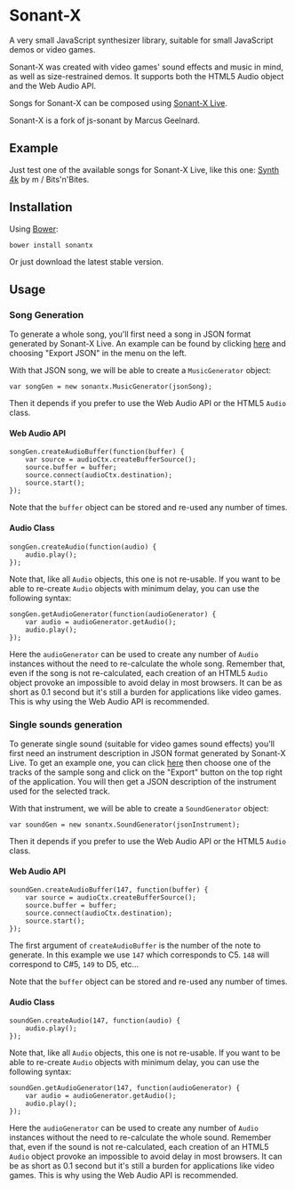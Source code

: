 Sonant-X
========

A very small JavaScript synthesizer library, suitable for small JavaScript demos or video games.

Sonant-X was created with video games' sound effects and music in mind, as well as size-restrained demos. It supports
both the HTML5 Audio object and the Web Audio API.

Songs for Sonant-X can be composed using [Sonant-X Live](https://github.com/nicolas-van/sonant-x-live).

Sonant-X is a fork of js-sonant by Marcus Geelnard.

Example
-------

Just test one of the available songs for Sonant-X Live, like this one: [Synth 4k](http://nicolas-van.github.io/sonant-x-live/#N4Igzg9gdg5gMgUyiAXARgEwGYA05owAiAhgC7GoDaoEYAxmgPoR2moCcetDjAJgmxQAGLvSb9SAVygJUIkNyYAPJADc5onqogAbVGgBsaTUwDuxVQgBmEAE4BbDQvoZmrDptcSn3LwOmyKAAsnowqUOrCodp66AAcGKHmljYOTlAQAJZgCIxWxPy2TmqMZOR0ANb6QvIlYJJg5JnI8WhxeCW2CDoIxDn6cW3GICX2faQIRejsiSBWSnmZOhNT8vN5XQCOTutdkFDEUHSBGACsIXML%2FDrEAJ6MpJn2gQZ469d3pfaCaELtl4wAA6HDYIbYoXAA4FQL6CIx4HQ2ZhiUHg%2BSIiB5BZWLZODGo1CQ%2FHEb4cC745LWOyOFCzQFUYyJRk4ZmsnBM9ksznMkSJXAhZn8nCnHCvADsOHapwAung6FRQC1KGggokROqcBqtZqddqNSq9bqjWgsO1DVrpQBfHCKhlYEXmo2O51O43210ms26q02kBKg06z2B90u7Um%2FWqwNBfUh11h01On22lDK2OhuPBiNqjMxh1ur3qpN%2BhnYHNl9MV8tF%2F1YSt18sNi3W5PKjAFxsd%2BvO6sMtCcE3GLsZzCvNAqztVy1FxRuQT%2FGfeKLOHgSAI%2BFHhSLyGcxdc8SmpGnblyz1Dzk%2BL490PxSGR71yb%2B%2BMXdL3yMA%2FU9JZHJ5AqTfScCMESlKQ5RVOgNQdMB9SNMQzTFMBXQ9H0gRYAYaFQaojBjI0%2F7TLM6xWEsKz6G82K4iggyQQCezQIcxz6KcrwAh89yPM8qAEVc3SfCSggYFxQIgjiYKEmRQkwnxqBBESSIziJaIIkihEUeiymqUpmJSUuFIWFSaRLvSKb6typkcuZXIWWyVlmZZsogPKKYtiaeYuW6rnum5IhecGHkij5PnebGbkBWmLLBfaPYpqFeZBX54XxbmvkJclSVxSl6WZSlLlWtOKIsHCJh8AIe7iP4d6vhuailc%2BugAbMM4fgZwxvgVZ6hJeHXlYE57XmE1WVX1L4JEkemHpxeAZNkuT5IUCFYWUxCVNUtTQQ0TQtEE5wikBWFIb0%2FS0mKGASrt2HjHhfaCURyx4ZCKmiUd1G7Ag%2Bz0T1O3vDxbFPC84msbCqAGGsCzQgSKDMesYPaXEzH4vJGkgPiD3gsMyMUadxKkhBcNIk1R54EZlCGsYgpcmTpOcrglN8uTVP2Y51DFtFnmeUEEoxSy7PZaz%2Fnc5zKoc7z2X8xFfNC%2F5wuCxlIsS1FyrRlz3mnEyiveYraAq0r2sBprqsRsr%2Bs6xrWsBurhvG%2BbLKm2rOs2xg8sDuFpMyc7wYu9TWCk17bsqp7g6%2B67TtBiHpxBV6ofh%2BF7SR9HwYx2H4VirlzbLkwbUoKdC4lYNZW3oEV7KANhe1bEbRZyi%2BMTcurgZztb6dTXxX59Xb6Pug0R1eg8JN1XtKTd%2BM1%2FqsmEgWBK2jzBG0DG0o%2F7ShnHHadowXVMmD3dixGXeJCkAc9Cy0QcRyBIYgkA%2BxJz%2Fd9gPoKcG8SeDkOgyC2k9%2FDKK7zpynkY9aPqY9swsY%2FHYLjTEfdIRE0rJTNkNM6YwMsnA%2BmcoFTM1TJLSWMc2ZMjZlHEKrNMF82wXzXBUsEwhUjOQkh6C47kKITrU0jsg5B1OHzXA6tqYsK5tTJhHD2Fcw5kwvhIcyFBxEdw3BGsyFiJoRQyRMdoyOzCkOZRnYU6%2BhnBnXqecaqrgqiXduLUUQviukVPuV5a7uEzl1QQ5jm5rkGg%2BAahihpdzFLYvuswpo%2Flmnhf4JRFrLQgqtLCU84ItGCYweeh12BCBiaPHCJFu4XEIlvKY10KIsP3pE16dFj6cUVixa%2BF8gZXxuPcbSpxhhQ2EhRe%2B0NsYGFAciHgn81KYhRnif%2BikkZIm0m098Y1PyGSoCo7yiDoHjJZAzFBNZYoeiUTLEmCy0ruRzGomg%2BVLEVxXDnEuuiC5FXbiXYxMxTGDIMg1E8mjrFPn2SUpuRzO5lziBcN8HiB7TV%2FHNWkwx%2FGgSWuBaMNQImhPgrSbaFxOjdAOoEGJcL4mr1QGKU6KTbppJ3hjX4INslvTyfEf4X0ykPF%2Bu1QpRLtLSyhDUx6yTn6SQaYBd%2BLTEbIx%2FqjTS4NMa9OxmgMUTS%2B7DEgROMMVMcAClFeK2mkqcBChlMgpyqDArCuVcoxh2ZRkqtUanf0bZNUarrIwther5ntn1YouZ%2BrjXmnWWnU8lEiqN2zi3XO%2FUIg1RfCXMxoRrlN0dRebqT5HlNw9aNFIQz5BeKHt8lUfjgIBPAmhDCZ1QWbW2nPaFC8IRwoiQky6SbUWJPSY9L2WTD7vX0AJUpnxikoE%2BtxclPKsCCTBq08S9SbEcoRo9fpHSO49PaRkjlFLub9oGWGgy8ghWWpMhyampl%2BTTIVUqF0Sr6yrpVfLFdyyPQGGzOu0Zm6yz7o7JrAOSzEpxnNVa69oYU72VsBAUwiAWhMSEMxJAvAAAKZRJgtFrJaIAAAA%3D) by m / Bits'n'Bites.

Installation
------------

Using [Bower](http://bower.io/):

    bower install sonantx

Or just download the latest stable version.

Usage
-----

### Song Generation

To generate a whole song, you'll first need a song in JSON format generated by Sonant-X Live. An example can be found by clicking [here](http://nicolas-van.github.io/sonant-x-live/#N4Igzg9gdg5gMgUyiAXAZgOwBpzRgEQEMAXQ1AbVAjAGMBGAfQhuNWxGvoYBMFWUADDk6NexAK5QEqIR1qMAHkgBuM4fIbKIAG1R0AnACZ1XAO6FlCAGYQATgFtUaE4aYs2LnnzVyarsZLSKOycrkpQqoKeWroohgJ0nuaWNg5OOFAQAJZgCAxWhLy2PioMJKQ0ANZsABz6OKVg4mCkWcgodIZoACwNEQy2CNoIhLl6aABsk33KDPajxAjFHfqJIFYK%2BVnai8vG65tWgwCOqACsNWj1BwMIkFCEUDRBhme9N7zahACeDMRZ9iCExwGy8X1%2BhHs%2FE6a1BAAdHvkTqhgTcEVAylC9N12NobEwNEcEKcoiA8RB8odkR0cOSkcSUbT8ZDofozkyKclrHZHKS4RREsYhEJBVhBQBdHA0CigdrkOhvLAixXKoVinFKzXCrU65W9PWahVqhXYbXK4FmrXigC%2BWFlApVYsdRsNGst7p1Cv1Tu9LuVps9Z3qHoENptdt8jGY%2FBCGjEPhEXgkUgTGnCkVkiZiqFe7MjDC5qV5%2B1Cbn4NU88dJpYCKY6Fd8YRUemiOj0qySFm5aTiGWyuXyhSWJX65UIVSc%2Bn07EazVa7TOUymM1uw1GQToAi3W5X8xaw7iZzzoKs212OZBVIZ6CMl9u90ezxzR7vnx%2BfwBQQboLfEKxKAma54URIkSWPTZ0UxfgJlxfFE1Anw6RPak1iQ6l3jpFlzlgzkuyLdIQH5FB5SwYxRXI0jJRAaViPtYi6DQENdWYpjWJY9jhXDOj5S6Di%2BLYgT%2BKta0uPzaNUAbRMq0zOM%2BECVMuHTBTGGzasNELHkFNccSUEk2h%2FG8NS%2FCTeSjKbCItM0NszILPDNNJTIcjyAoihRWRSjHCcUDOdz%2BiaFpCDaVBugMFdBjXMYUG6CYBBnfo93PDpGLvU8dgPWErxJTc0DQfZQUGB8ng3eJXyGd9%2FkBYLSvBKC9FRYCMQQ7y70grCOgEBs6Xg6lZCQzLEPxJq80w%2F86BqHDbJSezZCI8gPUSOgqJoygQDlbU6DdT0NQ2gMRU2vaAx2rbdtdbAjvW%2Fb1UOnEw1tKgNB02MuGkkxRDkusZMU5saXzVTc1eybu15T7tPcYJK0MkGTI%2BzwlJ%2B0s%2FpfRtAfwhz%2B2codll82ZPOqbzsYYfz5z0HywqGEZIu6GodxAUoEoPeJZBPM8GZS6kYqZzYCugR8XkVD4yt%2BCqgk5sF3za0XIKayXEQljkCS4aX5eQ69esGnr5blsl8Q0nsZoFMVDYWsUlplVaBUupjzqE622NtjjbojRNHoBl781rEWAbhz6VOs%2F78114tPBd5G3Zrd6gmuUtvdbWIvU7Kae32RyBxcg8CdxnMQobWcAqC9qMDzUpwopjcBAmDbdwWBnulF1LEucG4msMfQJjyrm7h5orn3AsWhc%2FRkBZqtq6DodgGvpElG4ntqMEbrrCQ17WKRVrLlepYbmVGwwMJ1uy9ZwWb5tIw3DFN2jzfo51r%2BNS2bev30zmNM4TvNB27sv%2BUH8NJ%2FTqEy144HR%2Fs%2FV%2BTpgwsUdvdLgIcpKQ1dhHZSDAY6%2FWsgYEs6l968jWKWHSqJw78Chh7VAUd9JIO%2BlDVSaCE5AxbKtdGg5XKkg8sQCoeMGJxVmETQK7RGYExLuuYKFc1h02rssKhTcWZiLZtefQNR273i7k%2BXSQFNi%2Fg%2FJVAC1Vxb%2FleC1EC7M9EYlnhNbqqtlb9R%2Bmha888t7QWuHSQOPhZoUWcIkNA58VpygYutZKe1jTJW8a6Mivj1T%2BJ8eEoJhoAkhI2sEi6YSlSiS8bxEUKSxRoHZKk1xaSGLsk6M4EUGTDQ5JKQU9JmSxS8XyVEvJOSilZMSR%2FLx9Tyl%2F0KXklpR1cltNae0mpPTundKAUMq6%2FTQwiQ%2Fs7MGT03oEPgcmT2%2BZkFZj9kjRMjj0DBzBnpYyYdSFEJsss0hiM8ylg2bIFOGNGGdA4WUFh448aGH2LnYmukc79H4ZFK404q77j2EjZmaVljTwsbXGCd5uYPG7nEHoWj%2B4aPeD%2BQWtV0AgoYFLak8jWr%2FhqLvCkpiSRqxXhY1C6trGax0Z1PeidgaHwoOtE%2BLiPHcXiT%2Fb0rKAGOnmt0Z%2B7LImcr5eMiMa0Blcp6etMVADNqANGQK5igCkn0tFYK2VgYVUXUOpK1VrFIFiW2fMxBByfZkIskZX2sRjXnK2eWCGczQ4IMOeQ2OlkrV0KcgwhmSNmGsOxAIHotyuH5yMHQVExdyYCKSj0MevzErxG%2FIcSRF4m6Yp8qLSFvM6pwvUS8LNI8X6GMnhJAtbV4gmMXmY5elJC2WLJSSfYI1%2BBnFJbhGlTilUiiNp2xaUozZeLvoJAd%2F9%2BK3SorYCAphEALibY3JA3AAAK5QljtH0NaIAAA%3D) and choosing "Export JSON" in the menu on the left.

With that JSON song, we will be able to create a `MusicGenerator` object:

    var songGen = new sonantx.MusicGenerator(jsonSong);

Then it depends if you prefer to use the Web Audio API or the HTML5 `Audio` class.

#### Web Audio API

    songGen.createAudioBuffer(function(buffer) {
        var source = audioCtx.createBufferSource();
        source.buffer = buffer;
        source.connect(audioCtx.destination);
        source.start();
    });

Note that the `buffer` object can be stored and re-used any number of times.

#### Audio Class

    songGen.createAudio(function(audio) {
        audio.play();
    });

Note that, like all `Audio` objects, this one is not re-usable. If you want to be able to re-create `Audio` objects with
minimum delay, you can use the following syntax:

    songGen.getAudioGenerator(function(audioGenerator) {
        var audio = audioGenerator.getAudio();
        audio.play();
    });

Here the `audioGenerator` can be used to create any number of `Audio` instances without the need to re-calculate the
whole song. Remember that, even if the song is not re-calculated, each creation of an HTML5 `Audio` object provoke an
impossible to avoid delay in most browsers. It can be as short as 0.1 second but it's still a burden for applications
like video games. This is why using the Web Audio API is recommended.

### Single sounds generation

To generate single sound (suitable for video games sound effects) you'll first need an instrument description in JSON format generated by Sonant-X Live. To get an example one, you can click [here](http://nicolas-van.github.io/sonant-x-live/#N4Igzg9gdg5gMgUyiAXAZgOwBpzRgEQEMAXQ1AbVAjAGMBGAfQhuNWxGvoYBMFWUADDk6NexAK5QEqIR1qMAHkgBuM4fIbKIAG1R0AnACZ1XAO6FlCAGYQATgFtUaE4aYs2LnnzVyarsZLSKOycrkpQqoKeWroohgJ0nuaWNg5OOFAQAJZgCAxWhLy2PioMJKQ0ANZsABz6OKVg4mCkWcgodIZoACwNEQy2CNoIhLl6aABsk33KDPajxAjFHfqJIFYK%2BVnai8vG65tWgwCOqACsNWj1BwMIkFCEUDRBhme9N7zahACeDMRZ9iCExwGy8X1%2BhHs%2FE6a1BAAdHvkTqhgTcEVAylC9N12NobEwNEcEKcoiA8RB8odkR0cOSkcSUbT8ZDofozkyKclrHZHKS4RREsYhEJBVhBQBdHA0CigdrkOhvLAixXKoVinFKzXCrU65W9PWahVqhXYbXK4FmrXigC%2BWFlApVYsdRsNGst7p1Cv1Tu9LuVps9Z3qHoENptdt8jGY%2FBCGjEPhEXgkUgTGnCkVkiZiqFe7MjDC5qV5%2B1Cbn4NU88dJpYCKY6Fd8YRUemiOj0qySFm5aTiGWyuXyhSWJX65UIVSc%2Bn07EazVa7TOUymM1uw1GQToAi3W5X8xaw7iZzzoKs212OZBVIZ6CMl9u90ezxzR7vnx%2BfwBQQboLfEKxKAma54URIkSWPTZ0UxfgJlxfFE1Anw6RPak1iQ6l3jpFlzlgzkuyLdIQH5FB5SwYxRXI0jJRAaViPtYi6DQENdWYpjWJY9jhXDOj5S6Di%2BLYgT%2BKta0uPzaNUAbRMq0zOM%2BECVMuHTBTGGzasNELHkFNccSUEk2h%2FG8NS%2FCTeSjKbCItM0NszILPDNNJTIcjyAoihRWRSjHCcUDOdz%2BiaFpCDaVBugMFdBjXMYUG6CYBBnfo93PDpGLvU8dgPWErxJTc0DQfZQUGB8ng3eJXyGd9%2FkBYLSvBKC9FRYCMQQ7y70grCOgEBs6Xg6lZCQzLEPxJq80w%2F86BqHDbJSezZCI8gPUSOgqJoygQDlbU6DdT0NQ2gMRU2vaAx2rbdtdbAjvW%2Fb1UOnEw1tKgNB02MuGkkxRDkusZMU5saXzVTc1eybu15T7tPcYJK0MkGTI%2BzwlJ%2B0s%2FpfRtAfwhz%2B2codll82ZPOqbzsYYfz5z0HywqGEZIu6GodxAUoEoPeJZBPM8GZS6kYqZzYCugR8XkVD4yt%2BCqgk5sF3za0XIKayXEQljkCS4aX5eQ69esGnr5blsl8Q0nsZoFMVDYWsUlplVaBUupjzqE622NtjjbojRNHoBl781rEWAbhz6VOs%2F78114tPBd5G3Zrd6gmuUtvdbWIvU7Kae32RyBxcg8CdxnMQobWcAqC9qMDzUpwopjcBAmDbdwWBnulF1LEucG4msMfQJjyrm7h5orn3AsWhc%2FRkBZqtq6DodgGvpElG4ntqMEbrrCQ17WKRVrLlepYbmVGwwMJ1uy9ZwWb5tIw3DFN2jzfo51r%2BNS2bev30zmNM4TvNB27sv%2BUH8NJ%2FTqEy144HR%2Fs%2FV%2BTpgwsUdvdLgIcpKQ1dhHZSDAY6%2FWsgYEs6l968jWKWHSqJw78Chh7VAUd9JIO%2BlDVSaCE5AxbKtdGg5XKkg8sQCoeMGJxVmETQK7RGYExLuuYKFc1h02rssKhTcWZiLZtefQNR273i7k%2BXSQFNi%2Fg%2FJVAC1Vxb%2FleC1EC7M9EYlnhNbqqtlb9R%2Bmha888t7QWuHSQOPhZoUWcIkNA58VpygYutZKe1jTJW8a6Mivj1T%2BJ8eEoJhoAkhI2sEi6YSlSiS8bxEUKSxRoHZKk1xaSGLsk6M4EUGTDQ5JKQU9JmSxS8XyVEvJOSilZMSR%2FLx9Tyl%2F0KXklpR1cltNae0mpPTundKAUMq6%2FTQwiQ%2Fs7MGT03oEPgcmT2%2BZkFZj9kjRMjj0DBzBnpYyYdSFEJsss0hiM8ylg2bIFOGNGGdA4WUFh448aGH2LnYmukc79H4ZFK404q77j2EjZmaVljTwsbXGCd5uYPG7nEHoWj%2B4aPeD%2BQWtV0AgoYFLak8jWr%2FhqLvCkpiSRqxXhY1C6trGax0Z1PeidgaHwoOtE%2BLiPHcXiT%2Fb0rKAGOnmt0Z%2B7LImcr5eMiMa0Blcp6etMVADNqANGQK5igCkn0tFYK2VgYVUXUOpK1VrFIFiW2fMxBByfZkIskZX2sRjXnK2eWCGczQ4IMOeQ2OlkrV0KcgwhmSNmGsOxAIHotyuH5yMHQVExdyYCKSj0MevzErxG%2FIcSRF4m6Yp8qLSFvM6pwvUS8LNI8X6GMnhJAtbV4gmMXmY5elJC2WLJSSfYI1%2BBnFJbhGlTilUiiNp2xaUozZeLvoJAd%2F9%2BK3SorYCAphEALibY3JA3AAAK5QljtH0NaIAAA%3D) then choose one of the tracks of the sample song and click on the
"Export" button on the top right of the application. You will then get a JSON description of the instrument used for the
selected track.

With that instrument, we will be able to create a `SoundGenerator` object:

    var soundGen = new sonantx.SoundGenerator(jsonInstrument);

Then it depends if you prefer to use the Web Audio API or the HTML5 `Audio` class.

#### Web Audio API

    soundGen.createAudioBuffer(147, function(buffer) {
        var source = audioCtx.createBufferSource();
        source.buffer = buffer;
        source.connect(audioCtx.destination);
        source.start();
    });

The first argument of `createAudioBuffer` is the number of the note to generate. In this example we use `147` which
corresponds to C5. `148` will correspond to C#5, `149` to D5, etc...

Note that the `buffer` object can be stored and re-used any number of times.

#### Audio Class

    soundGen.createAudio(147, function(audio) {
        audio.play();
    });

Note that, like all `Audio` objects, this one is not re-usable. If you want to be able to re-create `Audio` objects with
minimum delay, you can use the following syntax:

    soundGen.getAudioGenerator(147, function(audioGenerator) {
        var audio = audioGenerator.getAudio();
        audio.play();
    });

Here the `audioGenerator` can be used to create any number of `Audio` instances without the need to re-calculate the
whole sound. Remember that, even if the sound is not re-calculated, each creation of an HTML5 `Audio` object provoke an
impossible to avoid delay in most browsers. It can be as short as 0.1 second but it's still a burden for applications
like video games. This is why using the Web Audio API is recommended.

